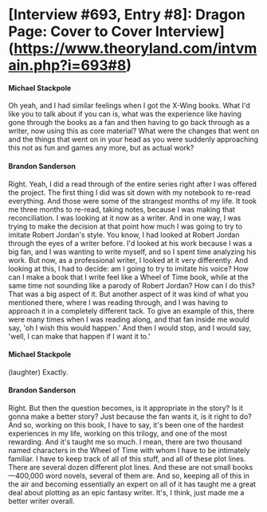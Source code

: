 # [Interview #693, Entry #8]: Dragon Page: Cover to Cover Interview](https://www.theoryland.com/intvmain.php?i=693#8)

#### Michael Stackpole

Oh yeah, and I had similar feelings when I got the X-Wing books. What I'd like you to talk about if you can is, what was the experience like having gone through the books as a fan and then having to go back through as a writer, now using this as core material? What were the changes that went on and the things that went on in your head as you were suddenly approaching this not as fun and games any more, but as actual work?

#### Brandon Sanderson

Right. Yeah, I did a read through of the entire series right after I was offered the project. The first thing I did was sit down with my notebook to re-read everything. And those were some of the strangest months of my life. It took me three months to re-read, taking notes, because I was making that reconciliation. I was looking at it now as a writer. And in one way, I was trying to make the decision at that point how much I was going to try to imitate Robert Jordan's style. You know, I had looked at Robert Jordan through the eyes of a writer before. I'd looked at his work because I was a big fan, and I was wanting to write myself, and so I spent time analyzing his work. But now, as a professional writer, I looked at it very differently. And looking at this, I had to decide: am I going to try to imitate his voice? How can I make a book that I write feel like a Wheel of Time book, while at the same time not sounding like a parody of Robert Jordan? How can I do this? That was a big aspect of it. But another aspect of it was kind of what you mentioned there, where I was reading through, and I was having to approach it in a completely different tack. To give an example of this, there were many times when I was reading along, and that fan inside me would say, 'oh I wish this would happen.' And then I would stop, and I would say, 'well, I can make that happen if I want it to.'

#### Michael Stackpole

(laughter) Exactly.

#### Brandon Sanderson

Right. But then the question becomes, is it appropriate in the story? Is it gonna make a better story? Just because the fan wants it, is it right to do? And so, working on this book, I have to say, it's been one of the hardest experiences in my life, working on this trilogy, and one of the most rewarding. And it's taught me so much. I mean, there are two thousand named characters in the Wheel of Time with whom I have to be intimately familiar. I have to keep track of all of this stuff, and all of these plot lines. There are several dozen different plot lines. And these are not small books—400,000 word novels, several of them are. And so, keeping all of this in the air and becoming essentially an expert on all of it has taught me a great deal about plotting as an epic fantasy writer. It's, I think, just made me a better writer overall.

